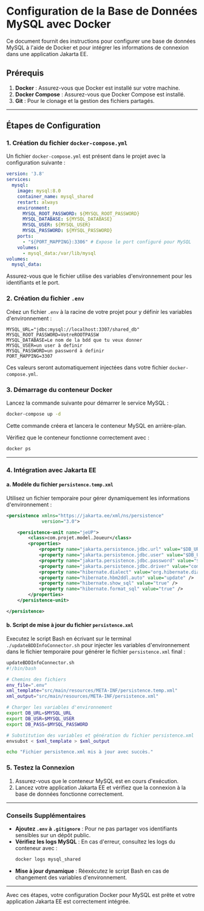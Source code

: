 # Configuration de la Base de Données MySQL avec Docker

Ce document fournit des instructions pour configurer une base de données MySQL à l'aide de Docker et pour intégrer les informations de connexion dans une application Jakarta EE.

## Prérequis

1. **Docker** : Assurez-vous que Docker est installé sur votre machine.
2. **Docker Compose** : Assurez-vous que Docker Compose est installé.
3. **Git** : Pour le clonage et la gestion des fichiers partagés.

---

## Étapes de Configuration

### 1. Création du fichier `docker-compose.yml`

Un fichier `docker-compose.yml` est présent dans le projet avec la configuration suivante :

```yaml
version: '3.8'
services:
  mysql:
    image: mysql:8.0
    container_name: mysql_shared
    restart: always
    environment:
      MYSQL_ROOT_PASSWORD: ${MYSQL_ROOT_PASSWORD}
      MYSQL_DATABASE: ${MYSQL_DATABASE}
      MYSQL_USER: ${MYSQL_USER}
      MYSQL_PASSWORD: ${MYSQL_PASSWORD}
    ports:
      - "${PORT_MAPPING}:3306" # Expose le port configuré pour MySQL
    volumes:
      - mysql_data:/var/lib/mysql
volumes:
  mysql_data:
```

Assurez-vous que le fichier utilise des variables d'environnement pour les identifiants et le port.

### 2. Création du fichier `.env`

Créez un fichier `.env` à la racine de votre projet pour y définir les variables d'environnement :

```env
MYSQL_URL="jdbc:mysql://localhost:3307/shared_db"
MYSQL_ROOT_PASSWORD=VotreROOTPASSW
MYSQL_DATABASE=Le nom de la bdd que tu veux donner
MYSQL_USER=un user à definir
MYSQL_PASSWORD=un password à definir
PORT_MAPPING=3307
```

Ces valeurs seront automatiquement injectées dans votre fichier `docker-compose.yml`.

### 3. Démarrage du conteneur Docker

Lancez la commande suivante pour démarrer le service MySQL :

```bash
docker-compose up -d
```

Cette commande créera et lancera le conteneur MySQL en arrière-plan.

Vérifiez que le conteneur fonctionne correctement avec :

```bash
docker ps
```

---

### 4. Intégration avec Jakarta EE

#### a. Modèle du fichier `persistence.temp.xml`

Utilisez un fichier temporaire pour gérer dynamiquement les informations d'environnement :

```xml
<persistence xmlns="https://jakarta.ee/xml/ns/persistence"
             version="3.0">

    <persistence-unit name="jeUP">
        <class>com.projet.model.Joueur</class>
        <properties>
            <property name="jakarta.persistence.jdbc.url" value="$DB_URL" />
            <property name="jakarta.persistence.jdbc.user" value="$DB_USR" />
            <property name="jakarta.persistence.jdbc.password" value="$DB_PASS" />
            <property name="jakarta.persistence.jdbc.driver" value="com.mysql.cj.jdbc.Driver" />
            <property name="hibernate.dialect" value="org.hibernate.dialect.MySQLDialect" />
            <property name="hibernate.hbm2ddl.auto" value="update" />
            <property name="hibernate.show_sql" value="true" />
            <property name="hibernate.format_sql" value="true" />
        </properties>
    </persistence-unit>

</persistence>
```

#### b. Script de mise à jour du fichier `persistence.xml`

Executez le script Bash en écrivant sur le terminal `./updateBDDInfoConnector.sh` pour injecter les variables d'environnement dans le fichier temporaire pour générer le fichier `persistence.xml` final :

```bash
updateBDDInfoConnector.sh
#!/bin/bash

# Chemins des fichiers
env_file=".env"
xml_template="src/main/resources/META-INF/persistence.temp.xml"
xml_output="src/main/resources/META-INF/persistence.xml"

# Charger les variables d'environnement
export DB_URL=$MYSQL_URL
export DB_USR=$MYSQL_USER
export DB_PASS=$MYSQL_PASSWORD

# Substitution des variables et génération du fichier persistence.xml
envsubst < $xml_template > $xml_output

echo "Fichier persistence.xml mis à jour avec succès."
```

### 5. Testez la Connexion

1. Assurez-vous que le conteneur MySQL est en cours d'exécution.
2. Lancez votre application Jakarta EE et vérifiez que la connexion à la base de données fonctionne correctement.

---

### Conseils Supplémentaires

- **Ajoutez `.env` à `.gitignore`** : Pour ne pas partager vos identifiants sensibles sur un dépôt public.
- **Vérifiez les logs MySQL** : En cas d'erreur, consultez les logs du conteneur avec :
  ```bash
  docker logs mysql_shared
  ```
- **Mise à jour dynamique** : Réexécutez le script Bash en cas de changement des variables d'environnement.

---

Avec ces étapes, votre configuration Docker pour MySQL est prête et votre application Jakarta EE est correctement intégrée.

